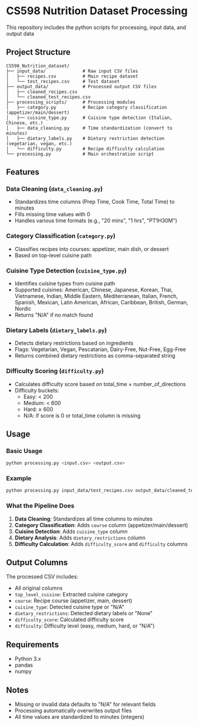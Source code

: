 # CS598 Nutrition Dataset Processing
This repository includes the python scripts for processing, input data, and output data

## Project Structure

```
CS598_Nutrition_dataset/
├── input_data/              # Raw input CSV files
│   ├── recipes.csv          # Main recipe dataset
│   └── test_recipes.csv     # Test dataset
├── output_data/             # Processed output CSV files
│   ├── cleaned_recipes.csv
│   └── cleaned_test_recipes.csv
├── processing_scripts/      # Processing modules
│   ├── category.py          # Recipe category classification (appetizer/main/dessert)
│   ├── cuisine_type.py      # Cuisine type detection (Italian, Chinese, etc.)
│   ├── data_cleaning.py     # Time standardization (convert to minutes)
│   ├── dietary_labels.py    # Dietary restriction detection (vegetarian, vegan, etc.)
│   └── difficulty.py        # Recipe difficulty calculation
└── processing.py            # Main orchestration script
```

## Features

### Data Cleaning (`data_cleaning.py`)
- Standardizes time columns (Prep Time, Cook Time, Total Time) to minutes
- Fills missing time values with 0
- Handles various time formats (e.g., "20 mins", "1 hrs", "PT1H30M")

### Category Classification (`category.py`)
- Classifies recipes into courses: appetizer, main dish, or dessert
- Based on top-level cuisine path

### Cuisine Type Detection (`cuisine_type.py`)
- Identifies cuisine types from cuisine path
- Supported cuisines: American, Chinese, Japanese, Korean, Thai, Vietnamese, Indian, Middle Eastern, Mediterranean, Italian, French, Spanish, Mexican, Latin American, African, Caribbean, British, German, Nordic
- Returns "N/A" if no match found

### Dietary Labels (`dietary_labels.py`)
- Detects dietary restrictions based on ingredients
- Flags: Vegetarian, Vegan, Pescatarian, Dairy-Free, Nut-Free, Egg-Free
- Returns combined dietary restrictions as comma-separated string

### Difficulty Scoring (`difficulty.py`)
- Calculates difficulty score based on total_time × number_of_directions
- Difficulty buckets:
  - Easy: < 200
  - Medium: < 600
  - Hard: ≥ 600
  - N/A: if score is 0 or total_time column is missing

## Usage

### Basic Usage

```bash
python processing.py <input.csv> <output.csv>
```

### Example

```bash
python processing.py input_data/test_recipes.csv output_data/cleaned_test_recipes.csv
```

### What the Pipeline Does

1. **Data Cleaning**: Standardizes all time columns to minutes
2. **Category Classification**: Adds `course` column (appetizer/main/dessert)
3. **Cuisine Detection**: Adds `cuisine_type` column
4. **Dietary Analysis**: Adds `dietary_restrictions` column
5. **Difficulty Calculation**: Adds `difficulty_score` and `difficulty` columns

## Output Columns

The processed CSV includes:
- All original columns
- `top_level_cuisine`: Extracted cuisine category
- `course`: Recipe course (appetizer, main, dessert)
- `cuisine_type`: Detected cuisine type or "N/A"
- `dietary_restrictions`: Detected dietary labels or "None"
- `difficulty_score`: Calculated difficulty score
- `difficulty`: Difficulty level (easy, medium, hard, or "N/A")

## Requirements

- Python 3.x
- pandas
- numpy

## Notes

- Missing or invalid data defaults to "N/A" for relevant fields
- Processing automatically overwrites output files
- All time values are standardized to minutes (integers)
